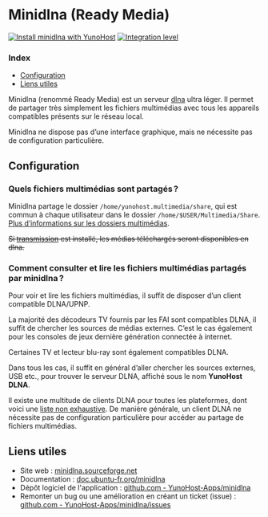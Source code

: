# Minidlna (Ready Media)

[![Install minidlna with YunoHost](https://install-app.yunohost.org/install-with-yunohost.png)](https://install-app.yunohost.org/?app=minidlna) [![Integration level](https://dash.yunohost.org/integration/minidlna.svg)](https://dash.yunohost.org/appci/app/minidlna)

### Index

- [Configuration](#configuration)
- [Liens utiles](#liens-utiles)

Minidlna (renommé Ready Media) est un serveur [dlna](https://fr.wikipedia.org/wiki/Digital_Living_Network_Alliance) ultra léger.
Il permet de partager très simplement les fichiers multimédias avec tous les appareils compatibles présents sur le réseau local.

Minidlna ne dispose pas d’une interface graphique, mais ne nécessite pas de configuration particulière.

## Configuration

### Quels fichiers multimédias sont partagés ?
Minidlna partage le dossier `/home/yunohost.multimedia/share`, qui est commun à chaque utilisateur dans le dossier `/home/$USER/Multimedia/Share`.
[Plus d’informations sur les dossiers multimédias](https://github.com/maniackcrudelis/yunohost.multimedia).

~~Si [transmission](https://github.com/Kloadut/transmission_ynh) est installé, les médias téléchargés seront disponibles en dlna.~~

### Comment consulter et lire les fichiers multimédias partagés par minidlna ?
Pour voir et lire les fichiers multimédias, il suffit de disposer d’un client compatible DLNA/UPNP.

La majorité des décodeurs TV fournis par les FAI sont compatibles DLNA, il suffit de chercher les sources de médias externes.
C’est le cas également pour les consoles de jeux dernière génération connectée à internet.

Certaines TV et lecteur blu-ray sont également compatibles DLNA.

Dans tous les cas, il suffit en général d’aller chercher les sources externes, USB etc., pour trouver le serveur DLNA, affiché sous le nom **YunoHost DLNA**.

Il existe une multitude de clients DLNA pour toutes les plateformes, dont voici une [liste non exhaustive](https://en.wikipedia.org/wiki/List_of_UPnP_AV_media_servers_and_clients#UPnP_AV_clients).
De manière générale, un client DLNA ne nécessite pas de configuration particulière pour accéder au partage de fichiers multimédias.

## Liens utiles

 + Site web : [minidlna.sourceforge.net](http://minidlna.sourceforge.net/)
 + Documentation : [doc.ubuntu-fr.org/minidlna](https://doc.ubuntu-fr.org/minidlna)
 + Dépôt logiciel de l'application : [github.com - YunoHost-Apps/minidlna](https://github.com/YunoHost-Apps/minidlna_ynh)
 + Remonter un bug ou une amélioration en créant un ticket (issue) : [github.com - YunoHost-Apps/minidlna/issues](https://github.com/YunoHost-Apps/minidlna_ynh/issues)
